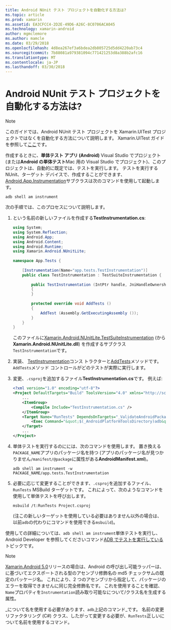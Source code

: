 ```yaml
---
title: Android NUnit テスト プロジェクトを自動化する方法は?
ms.topic: article
ms.prod: xamarin
ms.assetid: EA3CFCC4-2D2E-49D6-A26C-8C0706ACA045
ms.technology: xamarin-android
author: mgmclemore
ms.author: mamcle
ms.date: 03/29/2018
ms.openlocfilehash: 4d8ea267ef3a6bdea2db805725d5dd4220ab73c4
ms.sourcegitcommit: 7b88081a979381094c771421253d8a388b2afc16
ms.translationtype: MT
ms.contentlocale: ja-JP
ms.lasthandoff: 03/30/2018
---
```

# <a name="how-do-i-automate-an-android-nunit-test-project"></a>Android NUnit テスト プロジェクトを自動化する方法は?

> [!NOTE]
> このガイドでは、Android NUnit テスト プロジェクトを Xamarin.UITest プロジェクトではなくを自動化する方法について説明します。 Xamarin.UITest ガイドを参照して[ここ](https://docs.microsoft.com/appcenter/test-cloud/preparing-for-upload/uitest)です。

作成するときに、**単体テスト アプリ (Android)** Visual Studio でプロジェクト (または**Android の単体テスト**Mac 用の Visual Studio でプロジェクト)、このプロジェクトは、自動的に既定では、テストを実行します。
テストを実行する NUnit、ターゲット デバイスで、作成することができます、 [Android.App.Instrumentation](https://developer.xamarin.com/api/type/Android.App.Instrumentation/)サブクラスは次のコマンドを使用して起動します。 

```shell
adb shell am instrument 
```

次の手順では、このプロセスについて説明します。

1.  という名前の新しいファイルを作成する**TestInstrumentation.cs**: 

    ```cs 
    using System;
    using System.Reflection;
    using Android.App;
    using Android.Content;
    using Android.Runtime;
    using Xamarin.Android.NUnitLite;
     
    namespace App.Tests {
     
        [Instrumentation(Name="app.tests.TestInstrumentation")]
        public class TestInstrumentation : TestSuiteInstrumentation {
     
            public TestInstrumentation (IntPtr handle, JniHandleOwnership transfer) : base (handle, transfer)
            {
            }
     
            protected override void AddTests ()
            {
                AddTest (Assembly.GetExecutingAssembly ());
            }
        }
    }
    ```
    このファイルに[Xamarin.Android.NUnitLite.TestSuiteInstrumentation](https://developer.xamarin.com/api/type/Xamarin.Android.NUnitLite.TestSuiteInstrumentation/) (から**Xamarin.Android.NUnitLite.dll**) を作成するサブクラス`TestInstrumentation`です。

2.  実装、 [TestInstrumentation](https://developer.xamarin.com/api/constructor/Xamarin.Android.NUnitLite.TestSuiteInstrumentation.TestSuiteInstrumentation/p/System.IntPtr/Android.Runtime.JniHandleOwnership/)コンス トラクターと[AddTests](https://developer.xamarin.com/api/member/Xamarin.Android.NUnitLite.TestSuiteInstrumentation.AddTests%28%29)メソッドです。 `AddTests`メソッド コントロールがどのテストが実際に実行します。

3.  変更、`.csproj`を追加するファイル**TestInstrumentation.cs**です。 例えば:

    ```xml
    <?xml version="1.0" encoding="utf-8"?>
    <Project DefaultTargets="Build" ToolsVersion="4.0" xmlns="http://schemas.microsoft.com/developer/msbuild/2003">
        ...
        <ItemGroup>
            <Compile Include="TestInstrumentation.cs" />
        </ItemGroup>
        <Target Name="RunTests" DependsOnTargets="_ValidateAndroidPackageProperties">
            <Exec Command="&quot;$(_AndroidPlatformToolsDirectory)adb&quot; $(AdbTarget) $(AdbOptions) shell am instrument -w $(_AndroidPackage)/app.tests.TestInstrumentation" />
        </Target>
        ...
    </Project>
    ```

3.  単体テストを実行するのにには、次のコマンドを使用します。 置き換える`PACKAGE_NAME`アプリのパッケージ名を持つ (アプリのパッケージ名が見つかりません`/manifest/@package`に属性がある**AndroidManifest.xml**)。

    ```shell
    adb shell am instrument -w PACKAGE_NAME/app.tests.TestInstrumentation
    ```

4.  必要に応じて変更することができます、`.csproj`を追加するファイル、 `RunTests` MSBuild ターゲットです。 これによって、次のようなコマンドを使用して単体テストを呼び出します。

    ```shell
    msbuild /t:RunTests Project.csproj
    ```
    (注この新しいターゲットを使用している必要はありません以外の場合は、以前`adb`の代わりにコマンドを使用できる`msbuild`)。

使用しての詳細については、`adb shell am instrument`単体テストを実行し、Android Developer を参照してくださいコマンド[ADB でテストを実行している](https://developer.android.com/studio/test/command-line.html#RunTestsDevice)トピックです。


> [!NOTE]
> [Xamarin.Android 5.0](https://developer.xamarin.com/releases/android/xamarin.android_5/xamarin.android_5.1/#Android_Callable_Wrapper_Naming)リリースの場合は、Android の呼び出し可能ラッパーは、に基づいてエクスポートされる型のアセンブリ修飾名の md5 チェックサムの既定のパッケージ名。 これにより、2 つのアセンブリから指定して、パッケージのエラーを取得できませんに同じ完全修飾名です。 これを使用することを確認、`Name`プロパティを`Instrumentation`読み取り可能なについて/クラス名を生成する属性。

_について名を使用する必要があります、`adb`上記のコマンド_です。
名前の変更リファクタリング (C#) クラス、したがって変更する必要が、`RunTests`正しいについて名前を使用するコマンド。

